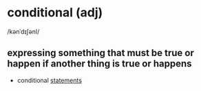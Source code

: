 # conditional (adj)

/kənˈdɪʃənl/

## expressing something that must be true or happen if another thing is true or happens

- conditional [statements](statement-n.md#a-formal-or-official-account-of-facts-or-opinions)